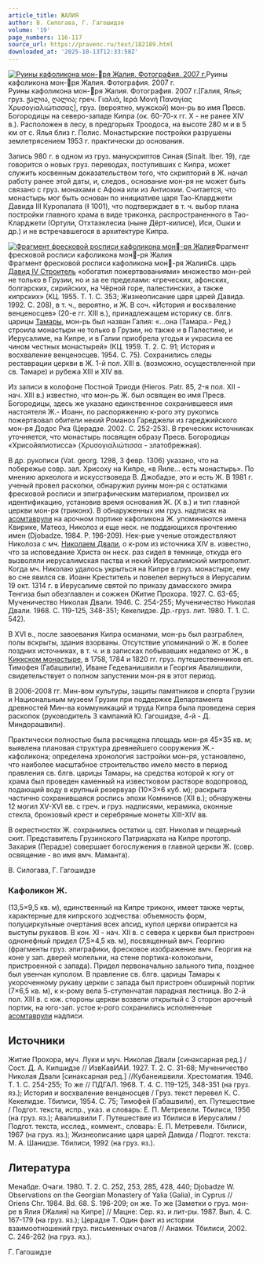 ```yaml
---
article_title: ЖАЛИЯ
author: В. Силогава, Г. Гагошидзе
volume: '19'
page_numbers: 116-117
source_url: https://pravenc.ru/text/182189.html
downloaded_at: '2025-10-13T12:33:58Z'
---
```


[![Руины кафоликона мон-ря Жалия. Фотография. 2007 г.](https://pravenc.ru/data/615/487/1234/i200.jpg "Кликните для увеличения картинки")](https://pravenc.ru/data/615/487/1234/i400.jpg)Руины кафоликона мон-ря Жалия. Фотография. 2007 г.  
Руины кафоликона мон-ря Жалия. Фотография. 2007 г.[Галия, Ялья; груз. ჟალია, ღალია; греч. Γιαλιά, Ιερά Μονή Παναγίας Χρυσογιαλιώτισσας], груз. (вероятно, мужской) мон-рь во имя Пресв. Богородицы на северо-западе Кипра (ок. 60-70-х гг. X - не ранее XIV в.). Расположен в лесу, в предгорьях Троодоса, на высоте 280 м и в 5 км от с. Ялья близ г. Полис. Монастырские постройки разрушены землетрясением 1953 г. практически до основания.

Запись 980 г. в одном из груз. манускриптов Синая (Sinait. Iber. 19), где говорится о новых груз. переводах, поступивших с Кипра, может служить косвенным доказательством того, что скрипторий в Ж. начал работу ранее этой даты, и, следов., основание мон-ря не может быть связано с груз. монахами с Афона или из Антиохии. Считается, что монастырь мог быть основан по инициативе царя Тао-Кларджети Давида III Куропалата (Ɨ 1001), что подтверждает в т. ч. выбор плана постройки главного храма в виде триконха, распространенного в Тао-Кларджети (Ортули, Отхтаэклесиа (ныне Дёрт-килисе), Иси, Ошки и др.) и не встречавшегося в архитектуре Кипра.

[![Фрагмент фресковой росписи кафоликона мон-ря Жалия](https://pravenc.ru/data/585/487/1234/i200.jpg "Кликните для увеличения картинки")](https://pravenc.ru/data/585/487/1234/i400.jpg)Фрагмент фресковой росписи кафоликона мон-ря Жалия  
Фрагмент фресковой росписи кафоликона мон-ря ЖалияСв. царь [Давид IV Строитель](<https://pravenc.ru/text/Давид IV Строитель.html>) «обогатил пожертвованиями» множество мон-рей не только в Грузии, но и за ее пределами: «греческих, афонских, болгарских, сирийских, на Чёрной горе, палестинских, а также кипрских» (КЦ. 1955. Т. 1. С. 353; Жизнеописание царя царей Давида. 1992. С. 208), в т. ч., вероятно, и Ж. В соч. «История и восхваление венценосцев» (20-е гг. XIII в.), принадлежащем историку св. блгв. царицы [Тамары](https://pravenc.ru/text/Тамара.html), мон-рь был назван Галия: «...она (Тамара.- Ред.) строила монастыри не только в Грузии, но также и в Палестине, и Иерусалиме, на Кипре, и в Галии приобрела угодья и украсила ее чином честных монастырей» (КЦ. 1959. Т. 2. С. 91; История и восхваление венценосцев. 1954. С. 75). Сохранились следы реставрации церкви в Ж. 1-й пол. XIII в. (возможно, осуществленной при св. Тамаре) и рубежа XIII и XIV вв.

Из записи в колофоне Постной Триоди (Hieros. Patr. 85, 2-я пол. XII - нач. XIII в.) известно, что мон-рь Ж. был освящен во имя Пресв. Богородицы, здесь же указано единственное сохранившееся имя настоятеля Ж.- Иоанн, по распоряжению к-рого эту рукопись пожертвовал обители некий Романоз Гареджели из гареджийского мон-ря Додос Рка (Церадзе. 2002. С. 252-253). В греческих источниках уточняется, что монастырь посвящен образу Пресв. Богородицы «Хрисойялиотисса» (Χρυσογιαλιώτισσα - златобрежная).

В др. рукописи (Vat. georg. 1298, 3 февр. 1306) указано, что на побережье совр. зал. Хрисоху на Кипре, «в Яиле... есть монастырь». По мнению археолога и искусствоведа В. Джобадзе, это и есть Ж. В 1981 г. ученый провел раскопки, обнаружил руины мон-ря с остатками фресковой росписи и эпиграфическим материалом, произвел их идентификацию, установив время основания Ж. (X в.) и тип главной церкви мон-ря (триконх). В обнаруженных им груз. надписях на [асомтаврули](https://pravenc.ru/text/АСОМТАВРУЛИ.html) на арочном портике кафоликона Ж. упоминаются имена Квирике, Матеоз, Николоз и еще неск. не поддающихся прочтению имен (Djobadze. 1984. Р. 196-209). Нек-рые ученые отождествляют Николоза с мч. [Николаем Двали](<https://pravenc.ru/text/Николаем Двали.html>), о к-ром из источника XIV в. известно, что за исповедание Христа он неск. раз сидел в темнице, откуда его вызволяли иерусалимская паства и некий Иерусалимский митрополит. Когда мч. Николаю удалось укрыться на Кипре в груз. монастыре, ему во сне явился св. Иоанн Креститель и повелел вернуться в Иерусалим. 19 окт. 1314 г. в Иерусалиме святой по приказу дамасского эмира Тенгиза был обезглавлен и сожжен (Житие Прохора. 1927. С. 63-65; Мученичество Николая Двали. 1946. С. 254-255; Мученичество Николая Двали. 1968. С. 119-125, 348-351; Кекелидзе. Др.-груз. лит. 1980. Т. 1. С. 542).

В XVI в., после завоевания Кипра османами, мон-рь был разграблен, полы вскрыты, здания взорваны. Отсутствие упоминаний о Ж. в более поздних источниках, в т. ч. и в записках побывавших недалеко от Ж., в [Киккском монастыре](<https://pravenc.ru/text/Киккском монастыре.html>), в 1758, 1784 и 1820 гг. груз. путешественников еп. Тимофея (Габашвили), Иване Гедеванишвили и Георгия Авалишвили, свидетельствует о полном запустении мон-ря в этот период.

В 2006-2008 гг. Мин-вом культуры, защиты памятников и спорта Грузии и Национальным музеем Грузии при поддержке Департамента древностей Мин-ва коммуникаций и труда Кипра была проведена серия раскопок (руководитель 3 кампаний Ю. Гагошидзе, 4-й - Д. Миндорашвили).

Практически полностью была расчищена площадь мон-ря 45×35 кв. м; выявлена плановая структура древнейшего сооружения Ж.- кафоликона; определена хронология застройки мон-ря, установлено, что наиболее масштабное строительство имело место в период правления св. блгв. царицы Тамары, на средства которой к югу от храма был проведен каменный на известковом растворе водопровод, подающий воду в крупный резервуар (10×3×6 куб. м); раскрыта частично сохранившаяся роспись эпохи Комнинов (XII в.); обнаружены 12 могил XV-XVI вв. с греч. и груз. надписями, керамика, оконные стекла, бронзовый крест и серебряные монеты XIII-XIV вв.

В окрестностях Ж. сохранились остатки ц. свт. Николая и пещерный скит. Представитель Грузинского Патриархата на Кипре протопр. Захария (Перадзе) совершает богослужения в главной церкви Ж. (совр. освящение - во имя вмч. Маманта).

В. Силогава, Г. Гагошидзе 

### Кафоликон Ж.

(13,5×9,5 кв. м), единственный на Кипре триконх, имеет также черты, характерные для кипрского зодчества: объемность форм, полуциркульные очертания всех апсид, купол церкви опирается на выступы рукавов. В кон. XI - нач. XII в. с севера к церкви был пристроен однонефный придел (7,5×4,5 кв. м), посвященный вмч. Георгию (фрагменты груз. эпиграфики, фресковое изображение вмч. Георгия на коне у зап. дверей молельни, на стене портика-колокольни, пристроенной с запада). Придел первоначально зального типа, позднее был увенчан куполом. В правление св. блгв. царицы Тамары к укороченному рукаву церкви с запада был пристроен обширный портик (7×6,5 кв. м), к к-рому вела 5-ступенчатая парадная лестница. Во 2-й пол. XIII в. с юж. стороны церкви возвели открытый с 3 сторон арочный портик, на юго-зап. устое к-рого сохранились исполненные [асомтаврули](https://pravenc.ru/text/АСОМТАВРУЛИ.html) надписи.

## Источники

Житие Прохора, муч. Луки и муч. Николая Двали [синаксарная ред.] / Сост. Д. А. Кипшидзе // ИзвКавИАИ. 1927. Т. 2. С. 31-68; Мученичество Николая Двали [синаксарная ред.] //Кубанеишвили. Хрестоматия. 1946. Т. 1. С. 254-255; То же // ПДГАЛ. 1968. Т. 4. С. 119-125, 348-351 (на груз. яз.); История и восхваление венценосцев / Груз. текст перевел К. С. Кекелидзе. Тбилиси, 1954. С. 75; Тимофей (Габашвили), еп. Путешествие / Подгот. текста, испр., указ. и словарь: Е. П. Метревели. Тбилиси, 1956 (на груз. яз.); Авалишвили Г. Путешествие из Тбилиси в Иерусалим / Подгот. текста, исслед., коммент., словарь: Е. П. Метревели. Тбилиси, 1967 (на груз. яз.); Жизнеописание царя царей Давида / Подгот. текста: М. А. Шанидзе. Тбилиси, 1992 (на груз. яз.).

## Литература

Менабде. Очаги. 1980. Т. 2. С. 252, 253, 285, 428, 440; Djobadze W. Observations on the Georgian Monastery оf Yalia (Galia), in Cyprus // Оriens Chr. 1984. Bd. 68. S. 196-209; он же. То же [Заметки о груз. мон-ре в Ялия (Жалия) на Кипре] // Мацне: Сер. яз. и лит-ры. 1987. Вып. 4. С. 167-179 (на груз. яз.); Церадзе Т. Один факт из истории взаимоотношений груз. письменных очагов // Анамки. Тбилиси, 2002. С. 246-262 (на груз. яз.).

Г. Гагошидзе
